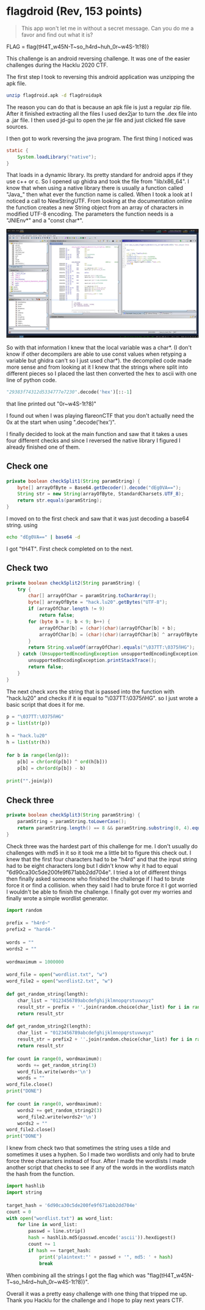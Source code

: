 # flagdroid (Rev, 153 points)

> This app won't let me in without a secret message. Can you do me a favor and find out what it is?

FLAG = flag{tH4T_w45N-T~so_h4rd~huh_0r~w4S-1t?8)}

This challenge is an android reversing challenge. It was one of the easier challenges during the Hacklu 2020 CTF. 

The first step I took to reversing this android application was unzipping the apk file. 

```bash
unzip flagdroid.apk -d flagdroidapk
```

The reason you can do that is because an apk file is just a regular zip file. After it finished extracting all the files I used dex2jar to turn the .dex file into a .jar file. I then used jd-gui to open the jar file and just clicked file save sources.

I then got to work reversing the java program. The first thing I noticed was 
```java
static {
    System.loadLibrary("native");
}
```
That loads in a dynamic library. Its pretty standard for android apps if they use c++ or c. So I opened up ghidra and took the file from "lib/x86_64". I know that when using a native library there is usually a function called "Java_" then what ever the function name is called. When I took a look at I noticed a call to NewStringUTF. From looking at the documentation online the function creates a new String object from an array of characters in modified UTF-8 encoding. The parameters the function needs is a "JNIEnv*" and a "const char*". 
 
![libnative_reversed](libnative_reversed.jpg)

So with that information I knew that the local variable was a char*. (I don't know if other decompilers are able to use const values when retyping a variable but ghidra can't so I just used char*). the decompiled code made more sense and 
from looking at it I knew that the strings where split into different pieces so I placed the last  then converted the hex to ascii with one line of python code.

```python
"29383f74312d5334777e7230".decode('hex')[::-1]
```
that line printed out "0r~w4S-1t?8)"

I found out when I was playing flareonCTF that you don't actually need the 0x at the start when using ".decode('hex')".

I finally decided to look at the main function and saw that it takes a uses four different checks and since I reversed the native library I figured I already finished one of them.

## Check one
```Java
private boolean checkSplit1(String paramString) {
    byte[] arrayOfByte = Base64.getDecoder().decode("dEg0VA==");
    String str = new String(arrayOfByte, StandardCharsets.UTF_8);
    return str.equals(paramString);
}
```

I moved on to the first check and saw that it was just decoding a base64 string. using 
```bash
echo "dEg0VA==" | base64 -d
```
I got "tH4T". First check completed on to the next.

## Check two
```java
private boolean checkSplit2(String paramString) {
    try {
        char[] arrayOfChar = paramString.toCharArray();
        byte[] arrayOfByte = "hack.lu20".getBytes("UTF-8");
        if (arrayOfChar.length != 9)
            return false; 
        for (byte b = 0; b < 9; b++) {
            arrayOfChar[b] = (char)(char)(arrayOfChar[b] + b);
            arrayOfChar[b] = (char)(char)(arrayOfChar[b] ^ arrayOfByte[b]);
        }
        return String.valueOf(arrayOfChar).equals("\037TT:\0375ñHG");
    } catch (UnsupportedEncodingException unsupportedEncodingException) {
        unsupportedEncodingException.printStackTrace();
        return false;
    } 
}
```
The next check xors the string that is passed into the function with "hack.lu20" and checks if it is equal to "\037TT:\0375ñHG". so I just wrote a basic script that does it for me.
```python
p = "\037TT:\0375ñHG"
p = list(str(p))

h = "hack.lu20"
h = list(str(h))

for b in range(len(p)):
    p[b] = chr(ord(p[b]) ^ ord(h[b]))
    p[b] = chr(ord(p[b]) - b)

print("".join(p))
```

## Check three
```java
private boolean checkSplit3(String paramString) {
    paramString = paramString.toLowerCase();
    return paramString.length() == 8 && paramString.substring(0, 4).equals("h4rd") && md5(paramString).equals("6d90ca30c5de200fe9f671abb2dd704e");
}
```

Check three was the hardest part of this challenge for me. I don't usually do challenges with md5 in it so it took me a little bit to figure this check out. I knew that the first four characters had to be "h4rd" and that the input string had to be eight characters long but I didn't know why it had to equal "6d90ca30c5de200fe9f671abb2dd704e". I tried a lot of different things then finally asked someone who finished the challenge if I had to brute force it or find a collision. when they said I had to brute force it I got worried I wouldn't be able to finish the challenge. I finally got over my worries and finally wrote a simple wordlist generator.

```python
import random

prefix = "h4rd~"
prefix2 = "hard4-"

words = ""
words2 = ""

wordmaximum = 1000000

word_file = open("wordlist.txt", "w")
word_file2 = open("wordlist2.txt", "w")

def get_random_string(length):
    char_list = "0123456789abcdefghijklmnopqrstuvwxyz"
    result_str = prefix + ''.join(random.choice(char_list) for i in range(length))
    return result_str

def get_random_string2(length):
    char_list = "0123456789abcdefghijklmnopqrstuvwxyz"
    result_str = prefix2 + ''.join(random.choice(char_list) for i in range(length))
    return result_str

for count in range(0, wordmaximum):
    words += get_random_string(3)
    word_file.write(words+'\n')
    words = ""
word_file.close()
print("DONE")

for count in range(0, wordmaximum):
    words2 += get_random_string2(3)
    word_file2.write(words2+'\n')
    words2 = ""
word_file2.close()
print("DONE")
```

I knew from check two that sometimes the string uses a tilde and sometimes it uses a hyphen. So I made two wordlists and only had to brute force three characters instead of four. After I made the wordlists I made another script that checks to see if any of the words in the wordlists match the hash from the function.

```python
import hashlib
import string

target_hash = '6d90ca30c5de200fe9f671abb2dd704e'
count = 0
with open("wordlist.txt") as word_list:
    for line in word_list:
        passwd = line.strip()
        hash = hashlib.md5(passwd.encode('ascii')).hexdigest()
        count += 1
        if hash == target_hash:
            print('plaintext:"' + passwd + '", md5: ' + hash)
            break
```

When combining all the strings I got the flag which was "flag{tH4T_w45N-T~so_h4rd~huh_0r~w4S-1t?8)}".

Overall it was a pretty easy challenge with one thing that tripped me up. Thank you Hacklu for the challenge and I hope to play next years CTF. 